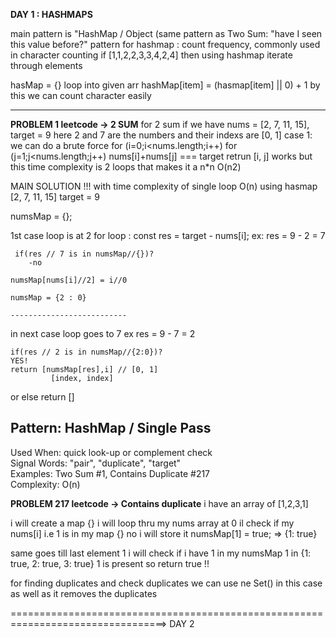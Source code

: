 **DAY 1 : HASHMAPS**

main pattern is "HashMap / Object (same pattern as Two Sum: "have I seen this value before?"
pattern for hashmap : 
count frequency, commonly used in character counting 
if [1,1,2,2,3,3,4,2,4] then using hashmap iterate through elements

hasMap = {} 
loop into given arr
hashMap[item] = (hasmap[item] || 0) + 1 
by this we can count character easily

--------------------------------------
**PROBLEM 1 leetcode  ->  2 SUM**
for 2 sum 
if we have nums = [2, 7, 11, 15], target = 9
here 2 and 7 are the numbers and their indexs are
[0, 1]
case 1: we can do a brute force
for (i=0;i<nums.length;i++)
    for (j=1;j<nums.length;j++)
        nums[i]+nums[j] === target
        retrun [i, j]
works but this time complexity is 2 loops that makes it a n*n O(n2)

MAIN SOLUTION !!! with time complexity of single loop O(n)
using hasmap
[2, 7, 11, 15] target = 9

numsMap = {};

1st case loop is at 2
for loop :
    const res = target - nums[i];
    ex:
     res = 9 - 2 = 7

     if(res // 7 is in numsMap//{})?
        -no
    
    numsMap[nums[i]//2] = i//0

    numsMap = {2 : 0}

    --------------------------

in next case loop goes to 7
ex
    res = 9 - 7 = 2

    if(res // 2 is in numsMap//{2:0})? 
    YES!
    return [numsMap[res],i] // [0, 1]
             [index, index]

or else return []


## Pattern: HashMap / Single Pass
Used When: quick look-up or complement check  
Signal Words: "pair", "duplicate", "target"  
Examples: Two Sum #1, Contains Duplicate #217  
Complexity: O(n)

**PROBLEM 217 leetcode -> Contains duplicate**
i have an array of
[1,2,3,1]

i will create a map {}
i will loop thru my nums array
at 0 il check if my nums[i] i.e 1 is in my map {}
no
i will store it 
numsMap[1] = true;  => {1: true}

same goes till last element 1
i will check if i have 1 in my numsMap
1 in {1: true, 2: true, 3: true}
1 is present so return true !!

for finding duplicates and check duplicates we can use ne Set() in this case as well as it removes the duplicates

=================================================================================>
DAY 2